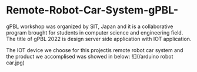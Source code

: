 # Remote-Robot-Car-System-gPBL-

gPBL workshop was organized by SIT, Japan and it is a collaborative program brought for students in computer science and engineering field. The title of gPBL 2022 is
design server side application with IOT application. 

The IOT device we choose for this projectis remote robot car system and the product we accomplised was showed in below:
![](/arduino robot car.jpg)
